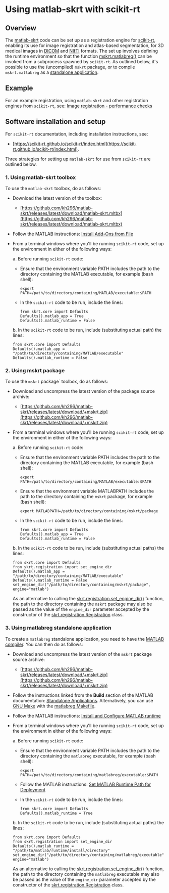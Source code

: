 # Using matlab-skrt with scikit-rt

## Overview

The [matlab-skrt](https://github.com/kh296/matlab-skrt/) code can be set
up as a registration engine for
[scikit-rt](https://scikit-rt.github.io/scikit-rt/), enabling its
use for image registration and atlas-based segmentation, for 3D medical
images in [DICOM](https://www.dicomstandard.org/) and
[NIfTI](https://nifti.nimh.nih.gov/) formats.  The set up
involves defining the runtime environment so that the function
[mskrt.matlabreg()](../docs/matlabreg.md) can be invoked from a
subprocess spawned by `scikit-rt`.  As outlined below, it's possible to
use the (uncompiled) `mskrt` package, or to compile `mskrt.matlabreg` as
a [standalone application](https://uk.mathworks.com/help/compiler/standalone-applications.html).

## Example

For an example registration, using `matlab-skrt` and other registration
engines from `scikit-rt`, see: [Image registration - performance checks](https://github.com/scikit-rt/scikit-rt/blob/master/examples/notebooks/image_registration_checks.ipynb)

## Software installation and setup

For `scikit-rt` documentation, including installation instructions, see:

- [https://scikit-rt.github.io/scikit-rt/index.html](https://scikit-rt.github.io/scikit-rt/index.html).

Three strategies for setting up `matlab-skrt` for use from `scikit-rt` are
outlined below.

### 1. Using matlab-skrt toolbox

To use the `matlab-skrt` toolbox, do as follows:

- Download the latest version of the toolbox:
  - [https://github.com/kh296/matlab-skrt/releases/latest/download/matlab-skrt.mltbx](https://github.com/kh296/matlab-skrt/releases/latest/download/matlab-skrt.mltbx)

- Follow the MATLAB instructions: [Install Add-Ons from File](https://uk.mathworks.com/help/matlab/matlab_env/get-add-ons.html#buytlxo-3)

- From a terminal windows where you'll be running `scikit-rt` code, set up
  the environment in either of the following ways:

  a. Before running `scikit-rt` code:
     - Ensure that the environment variable PATH includes the path to
       the directory containing the MATLAB executable, for example
       (bash shell):
       ```
       export PATH=/path/to/directory/containing/MATLAB/executable:$PATH
       ```
     - In the `scikit-rt` code to be run, include the lines:
       ```
       from skrt.core import Defaults
       Defaults().matlab_app = True
       Defaults().matlab_runtime = False
       ```

  b. In the `scikit-rt` code to be run, include (substituting
     actual path) the lines:
     ```
     from skrt.core import Defaults
     Defaults().matlab_app = "/path/to/directory/containing/MATLAB/executable"
     Defaults().matlab_runtime = False
     ```

### 2. Using mskrt package

To use the `mskrt` package` toolbox, do as follows:

- Download and uncompress the latest version of the package source archive:
  - [https://github.com/kh296/matlab-skrt/releases/latest/download/+mskrt.zip](https://github.com/kh296/matlab-skrt/releases/latest/download/+mskrt.zip)

- From a terminal windows where you'll be running `scikit-rt` code, set up
  the environment in either of the following ways:

  a. Before running `scikit-rt` code:
     - Ensure that the environment variable PATH includes the path to
       the directory containing the MATLAB executable, for example
       (bash shell):
       ```
       export PATH=/path/to/directory/containing/MATLAB/executable:$PATH
       ```
     - Ensure that the environment variable MATLABPATH includes the path to
       the directory containing the `mskrt` package, for example
       (bash shell):
       ```
       export MATLABPATH=/path/to/directory/containing/mskrt/package
       ```
     - In the `scikit-rt` code to be run, include the lines:
       ```
       from skrt.core import Defaults
       Defaults().matlab_app = True
       Defaults().matlab_runtime = False
       ```

  b. In the `scikit-rt` code to be run, include (substituting
     actual paths) the lines:
     ```
     from skrt.core import Defaults
     from skrt.registration import set_engine_dir
     Defaults().matlab_app = "/path/to/directory/containing/MATLAB/executable"
     Defaults().matlab_runtime = False
     set_engine_dir("/path/to/directory/containing/mskrt/package", engine="matlab")
     ```
     As an alternative to calling the
     [skrt.registration.set_engine_dir()](https://scikit-rt.github.io/scikit-rt/skrt.registration.html#skrt.registration.set_engine_dir)
     function, the path to the directory containing the `mskrt` package may
     also be passed as the value of the `engine_dir` parameter accepted
     by the constructor of the
     [skrt.registration.Registration](https://scikit-rt.github.io/scikit-rt/skrt.registration.html#skrt.registration.Registration)
     class.
      
### 3. Using matlabreg standalone application

To create a `matlabreg` standalone application, you need to have
the [MATLAB compiler](https://mathworks.com/help/compiler/).  You can
then do as follows:

- Download and uncompress the latest version of the `mskrt` package source
  archive:
  - [https://github.com/kh296/matlab-skrt/releases/latest/download/+mskrt.zip](https://github.com/kh296/matlab-skrt/releases/latest/download/+mskrt.zip)

- Follow the instructions linked from the **Build** section of
  the MATLAB documentation: [Standalone Applications](https://mathworks.com/help/compiler/standalone-applications.html).  Alternatively, you can use
  [GNU Make](https://www.gnu.org/software/make/) with the
  [matlabreg Makefile](https://github.com/kh296/matlab-skrt/blob/main/Makefile).

- Follow the MATLAB instructions: [Install and Configure MATLAB runtime](https://uk.mathworks.com/help/compiler/install-the-matlab-runtime.html)

- From a terminal windows where you'll be running `scikit-rt` code, set up
  the environment in either of the following ways:

  a. Before running `scikit-rt` code:
     - Ensure that the environment variable PATH includes the path to
       the directory containing the `matlabreg` executable, for example
       (bash shell):
       ```
       export PATH=/path/to/directory/containing/matlabreg/executable:$PATH
       ```

     - Follow the MATLAB instructions:
       [Set MATLAB Runtime Path for Deployment](https://mathworks.com/help/compiler/mcr-path-settings-for-run-time-deployment.html)

     - In the `scikit-rt` code to be run, include the lines:
       ```
       from skrt.core import Defaults
       Defaults().matlab_runtime = True
       ```

  b. In the `scikit-rt` code to be run, include (substituting
     actual paths) the lines:
     ```
     from skrt.core import Defaults
     from skrt.registration import set_engine_dir
     Defaults().matlab_runtime = "/path/to/matlab/runtime/install/directory"
     set_engine_dir("/path/to/directory/containing/matlabreg/executable", engine="matlab")
     ```
     As an alternative to calling the
     [skrt.registration.set_engine_dir()](https://scikit-rt.github.io/scikit-rt/skrt.registration.html#skrt.registration.set_engine_dir)
     function, the path to the directory containing the `matlabreg` executable
     may also be passed as the value of the `engine_dir` parameter accepted
     by the constructor of the
     [skrt.registration.Registration](https://scikit-rt.github.io/scikit-rt/skrt.registration.html#skrt.registration.Registration)
     class.
